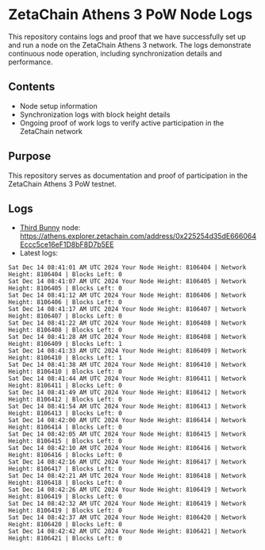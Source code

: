 # ZetaChain Athens 3 PoW Node Logs
This repository contains logs and proof that we have successfully set up and run a node on the ZetaChain Athens 3 network. The logs demonstrate continuous node operation, including synchronization details and performance.

## Contents
- Node setup information
- Synchronization logs with block height details
- Ongoing proof of work logs to verify active participation in the ZetaChain network

## Purpose
This repository serves as documentation and proof of participation in the ZetaChain Athens 3 PoW testnet.

## Logs

- [Third Bunny](https://thirdbunny.xyz/) node: https://athens.explorer.zetachain.com/address/0x225254d35dE666064Eccc5ce16eF1D8bF8D7b5EE
- Latest logs:
```
Sat Dec 14 08:41:01 AM UTC 2024 Your Node Height: 8106404 | Network Height: 8106404 | Blocks Left: 0
Sat Dec 14 08:41:07 AM UTC 2024 Your Node Height: 8106405 | Network Height: 8106405 | Blocks Left: 0
Sat Dec 14 08:41:12 AM UTC 2024 Your Node Height: 8106406 | Network Height: 8106406 | Blocks Left: 0
Sat Dec 14 08:41:17 AM UTC 2024 Your Node Height: 8106407 | Network Height: 8106407 | Blocks Left: 0
Sat Dec 14 08:41:22 AM UTC 2024 Your Node Height: 8106408 | Network Height: 8106408 | Blocks Left: 0
Sat Dec 14 08:41:28 AM UTC 2024 Your Node Height: 8106408 | Network Height: 8106409 | Blocks Left: 1
Sat Dec 14 08:41:33 AM UTC 2024 Your Node Height: 8106409 | Network Height: 8106410 | Blocks Left: 1
Sat Dec 14 08:41:38 AM UTC 2024 Your Node Height: 8106410 | Network Height: 8106410 | Blocks Left: 0
Sat Dec 14 08:41:44 AM UTC 2024 Your Node Height: 8106411 | Network Height: 8106411 | Blocks Left: 0
Sat Dec 14 08:41:49 AM UTC 2024 Your Node Height: 8106412 | Network Height: 8106412 | Blocks Left: 0
Sat Dec 14 08:41:54 AM UTC 2024 Your Node Height: 8106413 | Network Height: 8106413 | Blocks Left: 0
Sat Dec 14 08:42:00 AM UTC 2024 Your Node Height: 8106414 | Network Height: 8106414 | Blocks Left: 0
Sat Dec 14 08:42:05 AM UTC 2024 Your Node Height: 8106415 | Network Height: 8106415 | Blocks Left: 0
Sat Dec 14 08:42:10 AM UTC 2024 Your Node Height: 8106416 | Network Height: 8106416 | Blocks Left: 0
Sat Dec 14 08:42:16 AM UTC 2024 Your Node Height: 8106417 | Network Height: 8106417 | Blocks Left: 0
Sat Dec 14 08:42:21 AM UTC 2024 Your Node Height: 8106418 | Network Height: 8106418 | Blocks Left: 0
Sat Dec 14 08:42:26 AM UTC 2024 Your Node Height: 8106419 | Network Height: 8106419 | Blocks Left: 0
Sat Dec 14 08:42:32 AM UTC 2024 Your Node Height: 8106419 | Network Height: 8106419 | Blocks Left: 0
Sat Dec 14 08:42:37 AM UTC 2024 Your Node Height: 8106420 | Network Height: 8106420 | Blocks Left: 0
Sat Dec 14 08:42:42 AM UTC 2024 Your Node Height: 8106421 | Network Height: 8106421 | Blocks Left: 0
```
